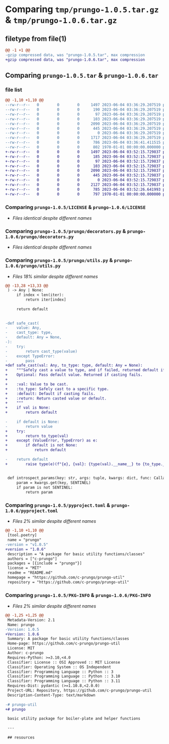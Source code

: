 # Comparing `tmp/prungo-1.0.5.tar.gz` & `tmp/prungo-1.0.6.tar.gz`

## filetype from file(1)

```diff
@@ -1 +1 @@
-gzip compressed data, was "prungo-1.0.5.tar", max compression
+gzip compressed data, was "prungo-1.0.6.tar", max compression
```

## Comparing `prungo-1.0.5.tar` & `prungo-1.0.6.tar`

### file list

```diff
@@ -1,10 +1,10 @@
--rw-r--r--   0        0        0     1497 2023-06-04 03:36:29.207519 prungo-1.0.5/LICENSE
--rw-r--r--   0        0        0      190 2023-06-04 03:36:29.207519 prungo-1.0.5/README.md
--rw-r--r--   0        0        0       97 2023-06-04 03:36:29.207519 prungo-1.0.5/prungo/__init__.py
--rw-r--r--   0        0        0      103 2023-06-04 03:36:29.207519 prungo-1.0.5/prungo/constants.py
--rw-r--r--   0        0        0     2090 2023-06-04 03:36:29.207519 prungo-1.0.5/prungo/decorators.py
--rw-r--r--   0        0        0      445 2023-06-04 03:36:29.207519 prungo-1.0.5/prungo/interfaces.py
--rw-r--r--   0        0        0        0 2023-06-04 03:36:29.207519 prungo-1.0.5/prungo/models.py
--rw-r--r--   0        0        0     1717 2023-06-04 03:36:29.207519 prungo-1.0.5/prungo/utils.py
--rw-r--r--   0        0        0      786 2023-06-04 03:36:41.411515 prungo-1.0.5/pyproject.toml
--rw-r--r--   0        0        0      802 1970-01-01 00:00:00.000000 prungo-1.0.5/PKG-INFO
+-rw-r--r--   0        0        0     1497 2023-06-04 03:52:15.729837 prungo-1.0.6/LICENSE
+-rw-r--r--   0        0        0      185 2023-06-04 03:52:15.729837 prungo-1.0.6/README.md
+-rw-r--r--   0        0        0       97 2023-06-04 03:52:15.729837 prungo-1.0.6/prungo/__init__.py
+-rw-r--r--   0        0        0      103 2023-06-04 03:52:15.729837 prungo-1.0.6/prungo/constants.py
+-rw-r--r--   0        0        0     2090 2023-06-04 03:52:15.729837 prungo-1.0.6/prungo/decorators.py
+-rw-r--r--   0        0        0      445 2023-06-04 03:52:15.729837 prungo-1.0.6/prungo/interfaces.py
+-rw-r--r--   0        0        0        0 2023-06-04 03:52:15.729837 prungo-1.0.6/prungo/models.py
+-rw-r--r--   0        0        0     2127 2023-06-04 03:52:15.729837 prungo-1.0.6/prungo/utils.py
+-rw-r--r--   0        0        0      785 2023-06-04 03:52:26.641993 prungo-1.0.6/pyproject.toml
+-rw-r--r--   0        0        0      797 1970-01-01 00:00:00.000000 prungo-1.0.6/PKG-INFO
```

### Comparing `prungo-1.0.5/LICENSE` & `prungo-1.0.6/LICENSE`

 * *Files identical despite different names*

### Comparing `prungo-1.0.5/prungo/decorators.py` & `prungo-1.0.6/prungo/decorators.py`

 * *Files identical despite different names*

### Comparing `prungo-1.0.5/prungo/utils.py` & `prungo-1.0.6/prungo/utils.py`

 * *Files 18% similar despite different names*

```diff
@@ -13,28 +13,33 @@
 ) -> Any | None:
     if index < len(iter):
         return iter[index]
 
     return default
 
 
-def safe_cast(
-    value: Any,
-    cast_type: type,
-    default: Any = None,
-):
-    try:
-        return cast_type(value)
-    except TypeError:
-        pass
+def safe_cast(val: Any, to_type: type, default: Any = None):
+    """Safely cast a value to type, and if failed, returned default if exists.
+    Optional: Pass default value. Returned if casting fails.
+
+    :val: Value to be cast.
+    :to_type: Safely cast to a specific type.
+    :default: Default if casting fails.
+    :return: Return casted value or default.
+    """
+    if val is None:
+        return default
 
-    if default is None:
-        return value
+    try:
+        return to_type(val)
+    except (ValueError, TypeError) as e:
+        if default is not None:
+            return default
 
-    return default
+        raise type(e)(f"{e}, {val}: {type(val).__name__} to {to_type.__name__}")
 
 
 def introspect_params(key: str, args: tuple, kwargs: dict, func: Callable):
     param = kwargs.get(key, SENTINEL)
     if param is not SENTINEL:
         return param
```

### Comparing `prungo-1.0.5/pyproject.toml` & `prungo-1.0.6/pyproject.toml`

 * *Files 2% similar despite different names*

```diff
@@ -1,10 +1,10 @@
 [tool.poetry]
 name = "prungo"
-version = "v1.0.5"
+version = "1.0.6"
 description = "A package for basic utility functions/classes"
 authors = ["c-prungo"]
 packages = [{include = "prungo"}]
 license = "MIT"
 readme = "README.md"
 homepage = "https://github.com/c-prungo/prungo-util"
 repository = "https://github.com/c-prungo/prungo-util"
```

### Comparing `prungo-1.0.5/PKG-INFO` & `prungo-1.0.6/PKG-INFO`

 * *Files 2% similar despite different names*

```diff
@@ -1,25 +1,25 @@
 Metadata-Version: 2.1
 Name: prungo
-Version: 1.0.5
+Version: 1.0.6
 Summary: A package for basic utility functions/classes
 Home-page: https://github.com/c-prungo/prungo-util
 License: MIT
 Author: c-prungo
 Requires-Python: >=3.10,<4.0
 Classifier: License :: OSI Approved :: MIT License
 Classifier: Operating System :: OS Independent
 Classifier: Programming Language :: Python :: 3
 Classifier: Programming Language :: Python :: 3.10
 Classifier: Programming Language :: Python :: 3.11
 Requires-Dist: pydantic (>=1.10.8,<2.0.0)
 Project-URL: Repository, https://github.com/c-prungo/prungo-util
 Description-Content-Type: text/markdown
 
-# prungo-util
+# prungo
 
 basic utility package for boiler-plate and helper functions
 
 ---
 
 ## resources
```

